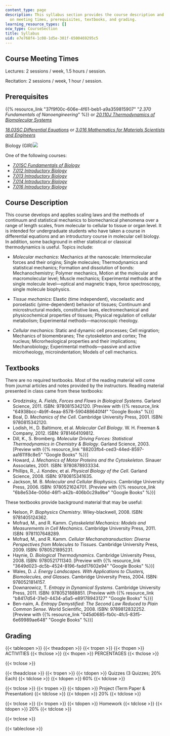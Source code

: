```yaml
---
content_type: page
description: This syllabus section provides the course description and information
  on meeting times, prerequisites, textbooks, and grading.
learning_resource_types: []
ocw_type: CourseSection
title: Syllabus
uid: e7e768f4-1c08-1d5e-301f-6500469295c5
---
```


Course Meeting Times
--------------------

Lectures: 2 sessions / week, 1.5 hours / session.

Recitation: 2 sessions / week, 1 hour / session.

Prerequisites
-------------

{{% resource_link "37f9f00c-606e-4f61-beb1-a9a359815907" "_2.370 Fundamentals of Nanoengineering_" %}} or [_20.110J Thermodynamics of Biomolecular Systems_](/courses/20-110j-thermodynamics-of-biomolecular-systems-fall-2005)

[_18.03SC Differential Equations_](/courses/18-03sc-differential-equations-fall-2011) or [_3.016 Mathematics for Materials Scientists and Engineers_](/courses/3-016-mathematics-for-materials-scientists-and-engineers-fall-2005)

Biology (GIR)![](/images/educator/icon-question-gir.png)

One of the following courses:

*   [_7.01SC Fundamentals of Biology_](/courses/7-01sc-fundamentals-of-biology-fall-2011)
*   [_7.012 Introductory Biology_](/courses/7-012-introduction-to-biology-fall-2004)
*   [_7.013 Introductory Biology_](/courses/7-013-introductory-biology-spring-2013)
*   [_7.014 Introductory Biology_](/courses/7-014-introductory-biology-spring-2005)
*   [_7.016 Introductory Biology_](/courses/7-016-introductory-biology-fall-2018)

Course Description
------------------

This course develops and applies scaling laws and the methods of continuum and statistical mechanics to biomechanical phenomena over a range of length scales, from molecular to cellular to tissue or organ level. It is intended for undergraduate students who have taken a course in differential equations and an introductory course in molecular cell biology. In addition, some background in either statistical or classical thermodynamics is useful. Topics include:

*   _Molecular mechanics_: Mechanics at the nanoscale: Intermolecular forces and their origins; Single molecules; Thermodynamics and statistical mechanics; Formation and dissolution of bonds: Mechanochemistry; Polymer mechanics, Motion at the molecular and macromolecular level; Muscle mechanics; Experimental methods at the single molecule level—optical and magnetic traps, force spectroscopy, single molecule biophysics.
    
*   _Tissue mechanics_: Elastic (time independent), viscoelastic and poroelastic (yime-dependent) behavior of tissues; Continuum and microstructural models, constitutive laws, electromechanical and physicochemical properties of tissues; Physical regulation of cellular metabolism; Experimental methods—macroscopic rheology.
    
*   _Cellular mechanics_: Static and dynamic cell processes; Cell migration; Mechanics of biomembranes; The cytoskeleton and cortex; The nucleus; Microrheological properties and their implications; Mechanobiology; Experimental methods—passive and active microrheology, microindentation; Models of cell mechanics.
    

Textbooks
---------

There are no required textbooks. Most of the reading material will come from journal articles and notes provided by the instructors. Reading material presented in class came from these textbooks:

*   Grodzinsky, A. _Fields, Forces and Flows in Biological Systems_. Garland Science, 2011. ISBN: 9780815342120. \[Preview with {{% resource_link "64938bcc-4b9f-4eaa-8578-590488640f4f" "Google Books" %}}\]
*   Boal, D. _Mechanics of the Cell_. Cambridge University Press, 2001. ISBN: 9780815342120.
*   Lodish, H., D. Baltimore, et al. _Molecular Cell Biology_. W. H. Freeman & Company, 2012. ISBN: 9781464109812.
*   Dill, K., S. Bromberg. _Molecular Driving Forces: Statistical Thermodynamics in Chemistry & Biology_. Garland Science, 2003. \[Preview with {{% resource_link "88203fb4-ced3-44ed-8597-aa1611f8c8e5" "Google Books" %}}\]
*   Howard, J. _Mechanics of Motor Proteins and the Cytoskeleton_. Sinauer Associates, 2001. ISBN: 9780878933334.
*   Phillips, R., J. Kondev, et al. _Physical Biology of the Cell_. Garland Science, 2008. ISBN: 9780815341635.
*   Jackson, M. B. _Molecular and Cellular Biophysics_. Cambridge University Press, 2006. ISBN: 9780521624701. \[Preview with {{% resource_link "6b8e534e-006d-46f1-a42b-406b0c29a9be" "Google Books" %}}\]

These textbooks provide background material that may be useful:

*   Nelson, P. _Biophysics Chemistry_. Wiley-blackwell, 2008. ISBN: 9781405124362.
*   Mofrad, M., and R. Kamm. _Cytoskeletal Mechanics: Models and Measurements in Cell Mechanics_. Cambridge University Press, 2011. ISBN: 9781107648289.
*   Mofrad, M., and R. Kamm. _Cellular Mechanotransduction: Diverse Perspectives from Molecules to Tissues_. Cambridge University Press, 2009. ISBN: 9780521895231.
*   Haynie, D. _Biological Thermodynamics_. Cambridge University Press, 2008. ISBN: 9780521711340. \[Preview with {{% resource_link "3649d023-dc5b-4524-8196-fadd17602e94" "Google Books" %}}\]
*   Wales, D. J. _Energy Landscapes. With Applications to Clusters, Biomolecules, and Glasses_. Cambridge University Press, 2004. ISBN: 9780521814157.
*   Downarowicz, T. _Entropy in Dynamical Systems_. Cambridge University Press, 2011. ISBN: 9780521888851. \[Preview with {{% resource_link "b8417d54-31e0-4434-a5a5-e89178943127" "Google Books" %}}\]
*   Ben-naim, A. _Entropy Demystified: The Second Law Reduced to Plain Common Sense_. World Scientific, 2008. ISBN: 9789812832252. \[Preview with {{% resource_link "045d0685-fb0c-4fc5-83f5-6e69989ae648" "Google Books" %}}\]

Grading
-------

{{< tableopen >}}
{{< theadopen >}}
{{< tropen >}}
{{< thopen >}}
ACTIVITIES
{{< thclose >}}
{{< thopen >}}
PERCENTAGES
{{< thclose >}}

{{< trclose >}}

{{< theadclose >}}
{{< tropen >}}
{{< tdopen >}}
Quizzes (3 Quizzes; 20% Each)
{{< tdclose >}}
{{< tdopen >}}
60%
{{< tdclose >}}

{{< trclose >}}
{{< tropen >}}
{{< tdopen >}}
Project (Term Paper & Presentation)
{{< tdclose >}}
{{< tdopen >}}
20%
{{< tdclose >}}

{{< trclose >}}
{{< tropen >}}
{{< tdopen >}}
Homework
{{< tdclose >}}
{{< tdopen >}}
20%
{{< tdclose >}}

{{< trclose >}}

{{< tableclose >}}